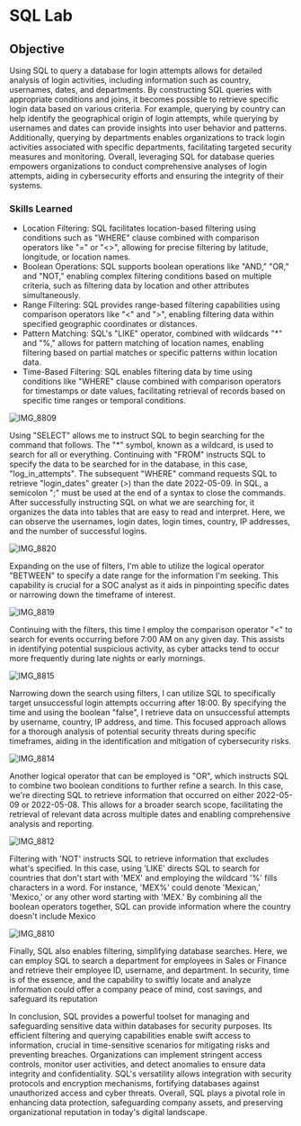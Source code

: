 # SQL Lab
                                                 
## Objective

Using SQL to query a database for login attempts allows for detailed analysis of login activities, including information such as country, usernames, dates, and departments. By constructing SQL queries with appropriate conditions and joins, it becomes possible to retrieve specific login data based on various criteria. For example, querying by country can help identify the geographical origin of login attempts, while querying by usernames and dates can provide insights into user behavior and patterns. Additionally, querying by departments enables organizations to track login activities associated with specific departments, facilitating targeted security measures and monitoring. Overall, leveraging SQL for database queries empowers organizations to conduct comprehensive analyses of login attempts, aiding in cybersecurity efforts and ensuring the integrity of their systems.

### Skills Learned

- Location Filtering: SQL facilitates location-based filtering using conditions such as "WHERE" clause combined with comparison operators like "=" or "<>", allowing for precise filtering by latitude, longitude, or location names.
- Boolean Operations: SQL supports boolean operations like "AND," "OR," and "NOT," enabling complex filtering conditions based on multiple criteria, such as filtering data by location and other attributes simultaneously.
- Range Filtering: SQL provides range-based filtering capabilities using comparison operators like "<" and ">", enabling filtering data within specified geographic coordinates or distances.
- Pattern Matching: SQL's "LIKE" operator, combined with wildcards "*" and "%," allows for pattern matching of location names, enabling filtering based on partial matches or specific patterns within location data.
- Time-Based Filtering: SQL enables filtering data by time using conditions like "WHERE" clause combined with comparison operators for timestamps or date values, facilitating retrieval of records based on specific time ranges or temporal conditions.

![IMG_8809](https://github.com/Cyberz189/SQL-Lab/assets/163569052/0575e273-a855-44ea-840e-e4a6e4c9a292)

Using "SELECT" allows me to instruct SQL to begin searching for the command that follows. The "*" symbol, known as a wildcard, is used to search for all or everything. Continuing with "FROM" instructs SQL to specify the data to be searched for in the database, in this case, "log_in_attempts". The subsequent "WHERE" command requests SQL to retrieve "login_dates" greater (>) than the date 2022-05-09. In SQL, a semicolon ";" must be used at the end of a syntax to close the commands. After successfully instructing SQL on what we are searching for, it organizes the data into tables that are easy to read and interpret. Here, we can observe the usernames, login dates, login times, country, IP addresses, and the number of successful logins.


![IMG_8820](https://github.com/Cyberz189/SQL-Lab/assets/163569052/9b554f54-9066-4b9e-87d2-b857b4a1bf0c)

Expanding on the use of filters, I'm able to utilize the logical operator "BETWEEN" to specify a date range for the information I'm seeking. This capability is crucial for a SOC analyst as it aids in pinpointing specific dates or narrowing down the timeframe of interest.



![IMG_8819](https://github.com/Cyberz189/SQL-Lab/assets/163569052/58ea4fc6-1afb-4b05-8f3c-25e5a5f1917c)

Continuing with the filters, this time I employ the comparison operator "<" to search for events occurring before 7:00 AM on any given day. This assists in identifying potential suspicious activity, as cyber attacks tend to occur more frequently during late nights or early mornings.



![IMG_8815](https://github.com/Cyberz189/SQL-Lab/assets/163569052/39a44e87-7e37-44f7-bed4-a015db08ef12)


Narrowing down the search using filters, I can utilize SQL to specifically target unsuccessful login attempts occurring after 18:00. By specifying the time and using the boolean "false", I retrieve data on unsuccessful attempts by username, country, IP address, and time. This focused approach allows for a thorough analysis of potential security threats during specific timeframes, aiding in the identification and mitigation of cybersecurity risks.


![IMG_8814](https://github.com/Cyberz189/SQL-Lab/assets/163569052/6649e1a3-4917-43eb-8846-5a6412c4561d)

Another logical operator that can be employed is "OR", which instructs SQL to combine two boolean conditions to further refine a search. In this case, we're directing SQL to retrieve information that occurred on either 2022-05-09 or 2022-05-08. This allows for a broader search scope, facilitating the retrieval of relevant data across multiple dates and enabling comprehensive analysis and reporting.


![IMG_8812](https://github.com/Cyberz189/SQL-Lab/assets/163569052/0fb3c89c-6f60-4dd3-97f0-ce685d9eda4f)

Filtering with 'NOT' instructs SQL to retrieve information that excludes what's specified. In this case, using 'LIKE' directs SQL to search for countries that don't start with 'MEX' and employing the wildcard '%' fills characters in a word. For instance, 'MEX%' could denote 'Mexican,' 'Mexico,' or any other word starting with 'MEX.' By combining all the boolean operators together, SQL can provide information where the country doesn't include Mexico


![IMG_8810](https://github.com/Cyberz189/SQL-Lab/assets/163569052/c3f40556-5759-485e-aec4-390f2ab0a11d)

Finally, SQL also enables filtering, simplifying database searches. Here, we can employ SQL to search a department for employees in Sales or Finance and retrieve their employee ID, username, and department. In security, time is of the essence, and the capability to swiftly locate and analyze information could offer a company peace of mind, cost savings, and safeguard its reputation


In conclusion, SQL provides a powerful toolset for managing and safeguarding sensitive data within databases for security purposes. Its efficient filtering and querying capabilities enable swift access to information, crucial in time-sensitive scenarios for mitigating risks and preventing breaches. Organizations can implement stringent access controls, monitor user activities, and detect anomalies to ensure data integrity and confidentiality. SQL's versatility allows integration with security protocols and encryption mechanisms, fortifying databases against unauthorized access and cyber threats. Overall, SQL plays a pivotal role in enhancing data protection, safeguarding company assets, and preserving organizational reputation in today's digital landscape.





